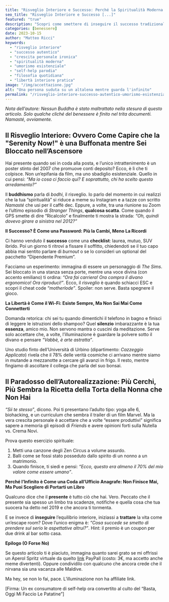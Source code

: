 ```yaml
---
title: "Risveglio Interiore e Successo: Perché la Spiritualità Moderna è Come un GPS Rotto (Con Esempi Pratici di Sopravvivenza)"
seo_title: "Risveglio Interiore e Successo [...]"
featured: "true"
description: "Scopri come smettere di inseguire il successo tradizionale e trovare l'autenticità tra meme, metafore surreali e consigli pratici per chi ha provato a meditare solo una volta. Un viaggio tra filosofia spicciola, umorismo esistenziale e studi finti dell'Università di Urbino."
categories: [benessere]
date: 2023-10-15
author: "Matteo Ricci"
keywords: 
  - "risveglio interiore"
  - "successo autentico"
  - "crescita personale ironica"
  - "spiritualità moderna"
  - "umorismo esistenziale"
  - "self-help parodia"
  - "filosofia quotidiana"
  - "libertà interiore pratica"
image: "/img/accettazione.jpg"
alt: "Una persona suduta su un altalena mentre guarda l'infinito"
permalink: "/risveglio-interiore-successo-autentico-umorismo-esistenziale"
---
```

*Nota dell’autore: Nessun Buddha è stato maltrattato nella stesura di questo articolo. Solo qualche cliché del benessere è finito nel trita documenti. Namasté, ovviamente.*

## Il Risveglio Interiore: Ovvero Come Capire che la "Serenity Now!" è una Buffonata mentre Sei Bloccato nell’Ascensore 

Hai presente quando sei in coda alla posta, e l’unico intrattenimento è un poster stinto del 2007 che promuove conti deposito? Ecco, è lì che ti colpisce. Non un’epifania da film, ma uno sbadiglio esistenziale. Quello in cui pensi: *“Ma io cosa ci faccio qui? E soprattutto, chi ha scelto questo arredamento?”*  

Il **buddhismo** parla di *bodhi*, il risveglio. Io parlo del momento in cui realizzi che la tua “spiritualità” si riduce a meme su Instagram e a tazze con scritto *Namasté* che usi per il caffè dec. Eppure, a volte, tra una riunione su Zoom e l’ultimo episodio di *Stranger Things*, **qualcosa scatta**. Come quando il GPS smette di dire “Ricalcolo” e finalmente ti mostra la strada: *“Oh, quindi dovevo girare a sinistra nel 2012?”*  

**Il Successo? È Come una Password: Più la Cambi, Meno La Ricordi**  

Ci hanno venduto il **successo** come una **checklist**: laurea, mutuo, SUV ibrido. Poi un giorno ti ritrovi a fissare il soffitto, chiedendoti se il tuo capo abbia mai sentito parlare di *burnout* o se lo consideri un optional del pacchetto “Dipendente Premium”.  

Facciamo un esperimento: immagina di essere un personaggio di *The Sims*. Sei bloccato in una stanza senza porte, mentre una voce divina (con accento emiliano) ti ordina: *“Ora fai carriera! Ora compra il divano ergonomico! Ora riproduci!”*. Ecco, il *risveglio* è quando schiacci ESC e scopri il cheat code *“motherlode”*. Spoiler: non serve. Basta spegnere il gioco.  

**La Libertà è Come il Wi-Fi: Esiste Sempre, Ma Non Sai Mai Come Connetterti**  

Domanda retorica: chi sei tu quando dimentichi il telefono in bagno e finisci di leggere le istruzioni dello shampoo? Quel **silenzio** imbarazzante è la tua **essenza**, amico mio. Non servono mantra o cuscini da meditazione. Serve solo accettare che, a volte, l’illuminazione è guardare la polvere sotto il divano e pensare *“Vabbè, è arte astratta”*.  

Uno studio finto dell’Università di Urbino (dipartimento: *Cazzeggio Applicato*) rivela che il 78% delle verità cosmiche ci arrivano mentre siamo in mutande a mezzanotte a cercare gli avanzi in frigo. Il resto, mentre fingiamo di ascoltare il collega che parla del suo bonsai.  

## Il Paradosso dell’Autorealizzazione: Più Cerchi, Più Sembra la Ricetta della Torta della Nonna che Non Hai 

*“Sii te stesso”*, dicono. Poi ti presentano l’adulto tipo: yoga alle 6, biohacking, e un curriculum che sembra il trailer di un film Marvel. Ma la vera crescita personale è accettare che a volte “essere produttivi” significa sapere a memoria gli episodi di *Friends* e avere opinioni forti sulla Nutella vs. Crema Novi.  

Prova questo esercizio spirituale:  

1. Metti una canzone degli Zen Circus a volume assurdo.  
2. Balli come se fossi stato posseduto dallo spirito di un nonno a un matrimonio.  
3. Quando finisce, ti siedi e pensi: *“Ecco, questo era almeno il 70% del mio valore come essere umano”*.  

**Perché l’Infinito è Come una Coda all’Ufficio Anagrafe: Non Finisce Mai, Ma Puoi Scegliere di Portarti un Libro**  

Qualcuno dice che il **presente** è tutto ciò che hai. Vero. Peccato che il presente sia spesso un limbo tra scadenze, notifiche e quella cosa che tua suocera ha detto nel 2019 e che ancora ti tormenta.  

E se invece di **inseguire** l’equilibrio interiore, iniziassi a **trattare** la vita come un’escape room? Dove l’unico enigma è: *“Cosa succede se smetto di prendere sul serio le aspettative altrui?”*. Hint: il premio è un coupon per due drink al bar sotto casa.  

**Epilogo (O Forse No)**  

Se questo articolo ti è piaciuto, immagina quanto sarei grato se mi offrissi un Aperol Spritz virtuale da quelto [link](https://www.paypal.me/pythonmat) PayPall (costo: 3€, ma accetto anche meme divertenti). Oppure condividilo con qualcuno che ancora crede che il nirvana sia una vacanza alle Maldive.  

Ma hey, se non lo fai, pace. L’illuminazione non ha affiliate link.  

[Firma: Un ex consumatore di self-help ora convertito al culto del “Basta, Oggi Mi Faccio Le Patatine”]  
  

